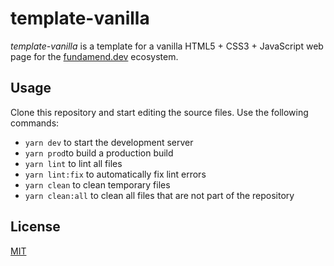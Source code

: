 # template-vanilla

_template-vanilla_ is a template for a vanilla HTML5 + CSS3 + JavaScript web page for the [fundamend.dev] ecosystem.

## Usage

Clone this repository and start editing the source files.
Use the following commands:

- `yarn dev` to start the development server
- `yarn prod`to build a production build
- `yarn lint` to lint all files
- `yarn lint:fix` to automatically fix lint errors
- `yarn clean` to clean temporary files
- `yarn clean:all` to clean all files that are not part of the repository

## License

[MIT]

[fundamend.dev]: https://fundamend.dev
[mit]: https://choosealicense.com/licenses/mit/

